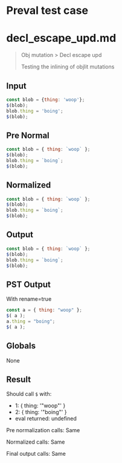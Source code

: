 # Preval test case

# decl_escape_upd.md

> Obj mutation > Decl escape upd
>
> Testing the inlining of objlit mutations

## Input

`````js filename=intro
const blob = {thing: 'woop'};
$(blob);
blob.thing = 'boing';
$(blob);
`````

## Pre Normal


`````js filename=intro
const blob = { thing: `woop` };
$(blob);
blob.thing = `boing`;
$(blob);
`````

## Normalized


`````js filename=intro
const blob = { thing: `woop` };
$(blob);
blob.thing = `boing`;
$(blob);
`````

## Output


`````js filename=intro
const blob = { thing: `woop` };
$(blob);
blob.thing = `boing`;
$(blob);
`````

## PST Output

With rename=true

`````js filename=intro
const a = { thing: "woop" };
$( a );
a.thing = "boing";
$( a );
`````

## Globals

None

## Result

Should call `$` with:
 - 1: { thing: '"woop"' }
 - 2: { thing: '"boing"' }
 - eval returned: undefined

Pre normalization calls: Same

Normalized calls: Same

Final output calls: Same
